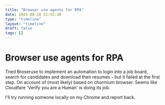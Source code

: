 ```yaml
---
title: "Browser use agents for RPA"
date: 2025-08-10 21:55:38
type: "timeline"
layout: "timeline"
draft: false
tags: []
---
```


# Browser use agents for RPA

Tried Broseruse to implement an automation to login into a job board, search for candidates and download their resumes - but it failed at the first step. On account of (most likely) based on chormium browser. 
Seems like Cloudfare 'Verify you are a Human' is doing its job.

I'll try running someone locally on my Chrome and report back.
